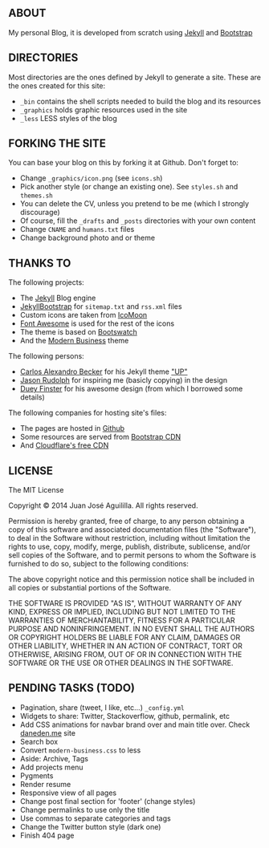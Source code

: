 
ABOUT
-----

My personal Blog, it is developed from scratch using [Jekyll] and [Bootstrap]

[Jekyll]: http://jekyllrb.com
[Bootstrap]: http://getbootstrap.com

DIRECTORIES
-----------

Most directories are the ones defined by Jekyll to generate a site. These are the ones created
for this site:

* `_bin` contains the shell scripts needed to build the blog and its resources
* `_graphics` holds graphic resources used in the site
* `_less` LESS styles of the blog


FORKING THE SITE
----------------

You can base your blog on this by forking it at Github. Don't forget to:

* Change `_graphics/icon.png` (see `icons.sh`)
* Pick another style (or change an existing one). See `styles.sh` and `themes.sh`
* You can delete the CV, unless you pretend to be me (which I strongly discourage)
* Of course, fill the `_drafts` and `_posts` directories with your own content
* Change `CNAME` and `humans.txt` files
* Change background photo and or theme


THANKS TO
---------

The following projects:

* The [Jekyll] Blog engine
* [JekyllBootstrap](http://jekyllbootstrap.com) for `sitemap.txt` and `rss.xml` files
* Custom icons are taken from [IcoMoon](http://icomoon.io)
* [Font Awesome](http://fontawesome.io) is used for the rest of the icons
* The theme is based on [Bootswatch](http://bootswatch.com)
* And the [Modern Business](http://startbootstrap.com/modern-business) theme

The following persons:

* [Carlos Alexandro Becker][calexandro] for his Jekyll theme ["UP"][up]
* [Jason Rudolph][jrudolph] for inspiring me (basicly copying) in the design
* [Duey Finster][dfinster] for his awesome design (from which I borrowed some details)

The following companies for hosting site's files:

* The pages are hosted in [Github](http://github.com)
* Some resources are served from [Bootstrap CDN](http://bootstrapcdn.com)
* And [Cloudflare's free CDN](http://cloudflare.com)

[calexandro]: http://carlosbecker.com/
[up]: http://github.com/caarlos0/up
[jrudolph]: http://jasonrudolph.com
[dfinster]: http://www.dueyfinster.com


LICENSE
-------

The MIT License

Copyright © 2014 Juan José Aguililla. All rights reserved.

Permission is hereby granted, free of charge, to any person obtaining a copy
of this software and associated documentation files (the "Software"), to deal
in the Software without restriction, including without limitation the rights
to use, copy, modify, merge, publish, distribute, sublicense, and/or sell
copies of the Software, and to permit persons to whom the Software is
furnished to do so, subject to the following conditions:

The above copyright notice and this permission notice shall be included in
all copies or substantial portions of the Software.

THE SOFTWARE IS PROVIDED "AS IS", WITHOUT WARRANTY OF ANY KIND, EXPRESS OR
IMPLIED, INCLUDING BUT NOT LIMITED TO THE WARRANTIES OF MERCHANTABILITY,
FITNESS FOR A PARTICULAR PURPOSE AND NONINFRINGEMENT. IN NO EVENT SHALL THE
AUTHORS OR COPYRIGHT HOLDERS BE LIABLE FOR ANY CLAIM, DAMAGES OR OTHER
LIABILITY, WHETHER IN AN ACTION OF CONTRACT, TORT OR OTHERWISE, ARISING FROM,
OUT OF OR IN CONNECTION WITH THE SOFTWARE OR THE USE OR OTHER DEALINGS IN
THE SOFTWARE.


PENDING TASKS (TODO)
--------------------

  * Pagination, share (tweet, I like, etc...) `_config.yml`
  * Widgets to share: Twitter, Stackoverflow, github, permalink, etc
  * Add CSS animations for navbar brand over and main title over. Check
    [daneden.me](http://daneden.me/animate) site
  * Search box
  * Convert `modern-business.css` to less
  * Aside: Archive, Tags
  * Add projects menu
  * Pygments
  * Render resume
  * Responsive view of all pages
  * Change post final section for 'footer' (change styles)
  * Change permalinks to use only the title
  * Use commas to separate categories and tags
  * Change the Twitter button style (dark one)
  * Finish 404 page
